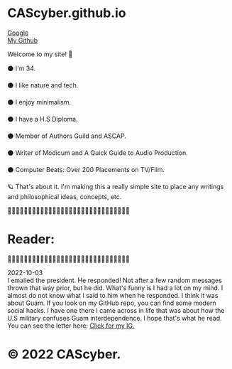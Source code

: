 # CAScyber.github.io
<a href="http://www.google.com" target="_blank">Google</a> <br>
<a href="http://www.whitehouse.gov"></a>
<a href="http://www.nsa.gov"></a>
<a href="http://www.cia.gov"></a>
<a href="https://github.com/CAScyber/CAScyber.github.io" target="_blank">My Github</a>

Welcome to my site! 🛴

⚫ I'm 34.

⚫ I like nature and tech.

⚫ I enjoy minimalism.

⚫ I have a H.S Diploma.

⚫ Member of Authors Guild and ASCAP.

⚫ Writer of Modicum and A Quick Guide to Audio Production.

⚫ Computer Beats: Over 200 Placements on TV/Film.

🪐 That's about it. I'm making this a really simple site to place any
writings and philosophical ideas, concepts, etc.

🌱🌱🌱🌱🌱🌱🌱🌱🌱🌱🌱🌱🌱🌱🌱🌱🌱🌱🌱🌱🌱🌱🌱🌱🌱🌱🌱🌱🌱🌱

<H1>Reader:</H1>

🌱🌱🌱🌱🌱🌱🌱🌱🌱🌱🌱🌱🌱🌱🌱🌱🌱🌱🌱🌱🌱🌱🌱🌱🌱🌱🌱🌱🌱🌱

<time>2022-10-03</time><br>
I emailed the president. He responded! Not after a few random messages thrown that way prior, but he did. What's funny is I had a lot on my mind. I almost do not know what I said to him when he responded. I think it was about Guam. If you look on my GitHub repo, you can find some modern social hacks. I have one there I came across in life that was about how the U.S military confuses Guam interdependence. I hope that's what he read. You can see the letter here: <a href="https://www.instagram.com/jgtoves" target="_blank">Click for my IG.<a/> 

# © 2022 CAScyber.
